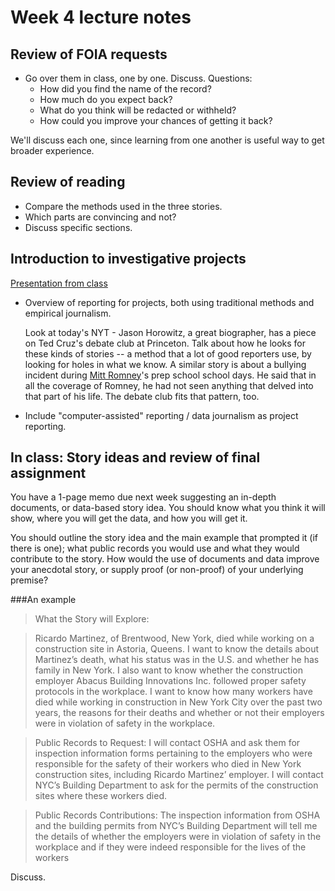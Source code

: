 # Week 4 lecture notes 

## Review of FOIA requests
* Go over them in class, one by one. Discuss. Questions: 
	* How did you find the name of the record?
	* How much do you expect back? 
	* What do you think will be redacted or withheld?
	* How could you improve your chances of getting it back? 
	
We'll discuss each one, since learning from one another is useful way to get broader experience.

## Review of reading

* Compare the methods used in the three stories. 
* Which parts are convincing and not? 
* Discuss specific sections.

## Introduction to investigative projects 
[Presentation from class](http://slides.com/sarahcnyt/columbia-masters/#/)  

* Overview of reporting for projects, both using traditional methods and empirical journalism.

  Look at today's NYT - Jason Horowitz, a great biographer, has a piece on Ted Cruz's debate club at Princeton. Talk about how he looks for these kinds of stories -- a method that a lot of good reporters use, by looking for holes in what we know. A similar story is about a bullying incident during  [Mitt Romney](http://www.washingtonpost.com/politics/mitt-romneys-prep-school-classmates-recall-pranks-but-also-troubling-incidents/2012/05/10/gIQA3WOKFU_story.html)'s prep school school days. He said that in all the coverage of Romney, he had not seen anything that delved into that part of his life. The debate club fits that pattern, too. 
  

* Include "computer-assisted" reporting / data journalism as project reporting. 

## In class: Story ideas and review of final assignment
You have a 1-page memo due next week suggesting an in-depth documents, or data-based story idea. You should know what you think it will show, where you will get the data, and how you will get it.

You should outline the story idea and the main example that prompted it (if there is one); what public records you would use and what they would contribute to the story. How would the use of documents and data improve your anecdotal story, or supply proof (or non-proof) of your underlying premise? 


###An example

> What the Story will Explore:

> Ricardo Martinez, of Brentwood, New York, died while working on a construction site in Astoria, Queens. I want to know the details about Martinez’s death, what his status was in the U.S. and whether he has family in New York. I also want to know whether the construction employer Abacus Building Innovations Inc. followed proper safety protocols in the workplace. I want to know how many workers have died while working in construction in New York City over the past two years, the reasons for their deaths and whether or not their employers were in violation of safety in the workplace.

> Public Records to Request: 
> I will contact OSHA and ask them for inspection information forms pertaining to the employers who were responsible for the safety of their workers who died in New York construction sites, including Ricardo Martinez’ employer. I will contact NYC’s Building Department to ask for the permits of the construction sites where these workers died.

> Public Records Contributions: 
> The inspection information from OSHA and the building permits from NYC’s Building Department will tell me the details of whether the employers were in violation of safety in the workplace and if they were indeed responsible for the lives of the workers 
 
Discuss.
